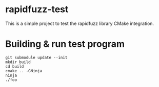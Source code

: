 rapidfuzz-test
==============

This is a simple project to test the rapidfuzz library CMake integration.

# Building & run test program

    git submodule update --init
    mkdir build
    cd build
    cmake .. -GNinja 
    ninja
    ./foo



